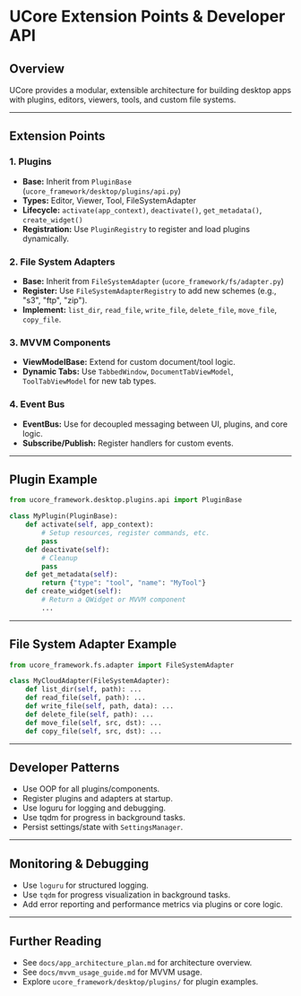 # UCore Extension Points & Developer API

## Overview

UCore provides a modular, extensible architecture for building desktop apps with plugins, editors, viewers, tools, and custom file systems.

---

## Extension Points

### 1. Plugins

- **Base:** Inherit from `PluginBase` (`ucore_framework/desktop/plugins/api.py`)
- **Types:** Editor, Viewer, Tool, FileSystemAdapter
- **Lifecycle:** `activate(app_context)`, `deactivate()`, `get_metadata()`, `create_widget()`
- **Registration:** Use `PluginRegistry` to register and load plugins dynamically.

### 2. File System Adapters

- **Base:** Inherit from `FileSystemAdapter` (`ucore_framework/fs/adapter.py`)
- **Register:** Use `FileSystemAdapterRegistry` to add new schemes (e.g., "s3", "ftp", "zip").
- **Implement:** `list_dir`, `read_file`, `write_file`, `delete_file`, `move_file`, `copy_file`.

### 3. MVVM Components

- **ViewModelBase:** Extend for custom document/tool logic.
- **Dynamic Tabs:** Use `TabbedWindow`, `DocumentTabViewModel`, `ToolTabViewModel` for new tab types.

### 4. Event Bus

- **EventBus:** Use for decoupled messaging between UI, plugins, and core logic.
- **Subscribe/Publish:** Register handlers for custom events.

---

## Plugin Example

```python
from ucore_framework.desktop.plugins.api import PluginBase

class MyPlugin(PluginBase):
    def activate(self, app_context):
        # Setup resources, register commands, etc.
        pass
    def deactivate(self):
        # Cleanup
        pass
    def get_metadata(self):
        return {"type": "tool", "name": "MyTool"}
    def create_widget(self):
        # Return a QWidget or MVVM component
        ...
```

---

## File System Adapter Example

```python
from ucore_framework.fs.adapter import FileSystemAdapter

class MyCloudAdapter(FileSystemAdapter):
    def list_dir(self, path): ...
    def read_file(self, path): ...
    def write_file(self, path, data): ...
    def delete_file(self, path): ...
    def move_file(self, src, dst): ...
    def copy_file(self, src, dst): ...
```

---

## Developer Patterns

- Use OOP for all plugins/components.
- Register plugins and adapters at startup.
- Use loguru for logging and debugging.
- Use tqdm for progress in background tasks.
- Persist settings/state with `SettingsManager`.

---

## Monitoring & Debugging

- Use `loguru` for structured logging.
- Use `tqdm` for progress visualization in background tasks.
- Add error reporting and performance metrics via plugins or core logic.

---

## Further Reading

- See `docs/app_architecture_plan.md` for architecture overview.
- See `docs/mvvm_usage_guide.md` for MVVM usage.
- Explore `ucore_framework/desktop/plugins/` for plugin examples.
